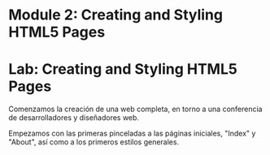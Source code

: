 ﻿# Module 2: Creating and Styling HTML5 Pages



# Lab: Creating and Styling HTML5 Pages



Comenzamos la creación de una web completa, en torno a una conferencia de desarrolladores y diseñadores web.

Empezamos con las primeras pinceladas a las páginas iniciales, "Index" y "About", así como a los primeros estilos generales.

